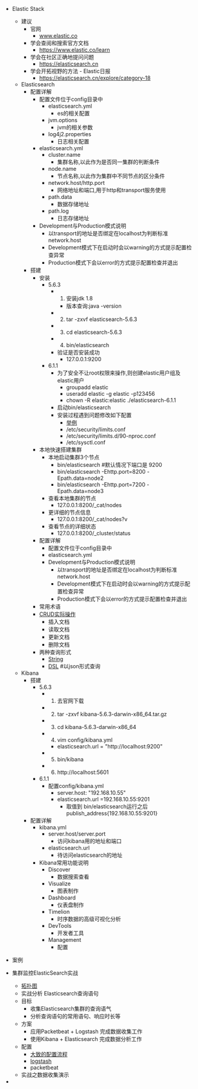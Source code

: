 - Elastic Stack
    - 建议
        - 官网
            - www.elastic.co
        - 学会查阅和搜索官方文档
            - https://www.elastic.co/learn
        - 学会在社区正确地提问问题
            - https://elasticsearch.cn
        - 学会开拓视野的方法 - Elastic日报
            - https://elasticsearch.cn/explore/category-18
    - Elasticsearch
        - 配置详解
            - 配置文件位于config目录中
                - elasticsearch.yml
                    - es的相关配置
                - jvm.options
                    - jvm的相关参数
                - log4j2.properties
                    - 日志相关配置
            - elasticsearch.yml
                - cluster.name
                    - 集群名称,以此作为是否同一集群的判断条件
                - node.name
                    - 节点名称,以此作为集群中不同节点的区分条件
                - network.host/http.port
                    - 网络地址和端口,用于http和transport服务使用
                - path.data
                    - 数据存储地址
                - path.log
                    - 日志存储地址
            - Development与Production模式说明
                - 以transport的地址是否绑定在localhost为判断标准network.host
                - Development模式下在启动时会以warning的方式提示配置检查异常
                - Production模式下会以error的方式提示配置检查并退出
        - 搭建
            - 安装
                - 5.6.3
                    - 1. 安装jdk 1.8
                        - 版本查询:java -version
                    - 2. tar -zxvf elasticsearch-5.6.3
                    - 3. cd elasticsearch-5.6.3
                    - 4. bin/elasticsearch
                    - 验证是否安装成功
                        - 127.0.0.1:9200
                - 6.1.1
                    - 为了安全不让root权限来操作,则创建elastic用户组及elastic用户
                        - groupadd elastic
                        - useradd elastic -g elastic -p123456
                        - chown -R elastic:elastic ./elasticsearch-6.1.1
                    - 启动bin/elasticsearch
                    - 安装过程遇到问题修改如下配置
                        - [举例](fn/es.md#安装过程遇到问题修改如下配置)
                        - /etc/security/limits.conf
                        - /etc/security/limits.d/90-nproc.conf
                        - /etc/sysctl.conf 
            - 本地快速搭建集群
                - 本地启动集群3个节点
                    - bin/elasticsearch  #默认情况下端口是 9200
                    - bin/elasticsearch -Ehttp.port=8200 -Epath.data=node2
                    - bin/elasticsearch -Ehttp.port=7200 -Epath.data=node3 
                - 查看本地集群的节点
                    - 127.0.0.1:8200/_cat/nodes
                - 更详细的节点信息
                    - 127.0.0.1:8200/_cat/nodes?v	
                - 查看节点的详细状态
                    - 127.0.0.1:8200/_cluster/status
            - 配置详解
                - 配置文件位于config目录中
                - elasticsearch.yml
                - Development与Production模式说明
                    - 以transport的地址是否绑定在localhost为判断标准network.host
                    - Development模式下在启动时会以warning的方式提示配置检查异常
                    - Production模式下会以error的方式提示配置检查并退出
            - 常用术语
            - [CRUD实际操作](fn/es.md#CRUD实际操作)
                - 插入文档
                - 读取文档
                - 更新文档
                - 删除文档
            - 两种查询形式
                - [String](fn/es.md#String)
                - [DSL](fn/es.md#DSL)  #以json形式查询
    - Kibana
        - 搭建
            - 5.6.3
                - 1. 去官网下载
                - 2. tar -zxvf kibana-5.6.3-darwin-x86_64.tar.gz
                - 3. cd kibana-5.6.3-darwin-x86_64
                - 4. vim config/kibana.yml  
                    - elasticsearch.url = "http://localhost:9200" 
                - 5. bin/kibana
                - 6. http://localhost:5601
            - 6.1.1
                - 配置config/kibana.yml 
                    - server.host: "192.168.10.55"
                    - elasticsearch.url =192.168.10.55:9201
                        - 取值到 bin/elasticsearch运行之后 publish_address{192.168.10.55:9201}
        - 配置详解
            - kibana.yml
                - server.host/server.port
                    - 访问kibana用的地址和端口
                - elasticsearch.url
                    - 待访问elasticsearch的地址
            - Kibana常用功能说明
                - Discover
                    - 数据搜索查看
                - Visualize
                    - 图表制作
                - Dashboard
                    - 仪表盘制作
                - Timelion
                    - 时序数据的高级可视化分析
                - DevTools
                    - 开发者工具
                - Management
                    - 配置
- 案例
 - 集群监控ElasticSearch实战 
   - [拓扑图](fn/exp.md#拓扑图)
   - 实战分析 Elasticsearch查询语句 
   - 目标
     - 收集Elasticsearch集群的查询语气
     - 分析查询语句的常用语句、响应时长等
   - 方案
     - 应用Packetbeat + Logstash 完成数据收集工作
     - 使用Kibana +  Elasticsearch 完成数据分析工作
   - 配置
     - [大致的配置流程](fn/exp.md#大致的配置流程)
     - [logstash](fn/exp.md#logstash)
     - packetbeat
   - 实战之数据收集演示

- 